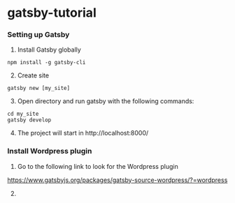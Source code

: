 # gatsby-tutorial

### Setting up Gatsby

1. Install Gatsby globally

```
npm install -g gatsby-cli
```

2. Create site
```
gatsby new [my_site]
```

3. Open directory and run gatsby with the following commands:

```
cd my_site
gatsby develop
```

4. The project will start in http://localhost:8000/


### Install Wordpress plugin

1. Go to the following link to look for the Wordpress plugin

https://www.gatsbyjs.org/packages/gatsby-source-wordpress/?=wordpress


2. 
